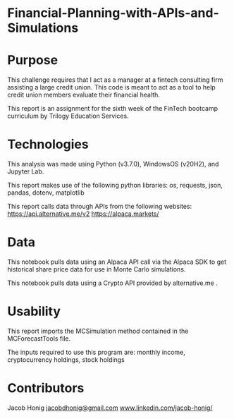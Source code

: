 # Financial-Planning-with-APIs-and-Simulations

# Purpose
This challenge requires that I act as a manager at a fintech consulting firm assisting a large credit union. This code is meant to act as a tool to help credit union members evaluate their financial health. 

This report is an assignment for the sixth week of the FinTech bootcamp curriculum by Trilogy Education Services.

# Technologies
This analysis was made using Python (v3.7.0), WindowsOS (v20H2), and Jupyter Lab.

This report makes use of the following python libraries: os, requests, json, pandas, dotenv, matplotlib 

This report calls data through APIs from the following websites:
https://api.alternative.me/v2
https://alpaca.markets/

# Data
This notebook pulls data using an Alpaca API call via the Alpaca SDK to get historical share price data for use in Monte Carlo simulations. 

This notebook pulls data using a Crypto API provided by alternative.me . 

# Usability
This report imports the MCSimulation method contained in the MCForecastTools file. 

The inputs required to use this program are:
monthly income, cryptocurrency holdings, stock holdings

# Contributors
Jacob Honig jacobdhonig@gmail.com www.linkedin.com/jacob-honig/
